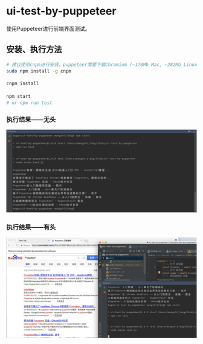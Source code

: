 # ui-test-by-puppeteer

使用Puppeteer进行前端界面测试。

## 安装、执行方法

```bash
# 建议使用cnpm进行安装，puppeteer需要下载Chromium (~170Mb Mac, ~282Mb Linux, ~280Mb Win)
sudo npm install -g cnpm

cnpm install

npm start
# or npm run test
```

### 执行结果——无头

![无头浏览执行结果](/docs/ui-test-by-puppeteer-headless.png)

### 执行结果——有头

![无头浏览执行结果](/docs/ui-test-by-puppeteer-running.png)

